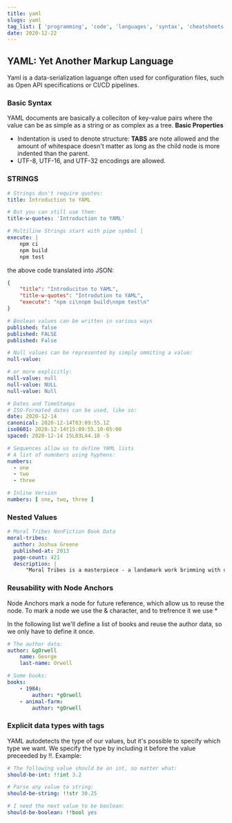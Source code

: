 ```yaml
---
title: yaml
slugs: yaml
tag_list: [ 'programming', 'code', 'languages', 'syntax', 'cheatsheets' ]
date: 2020-12-22
---
```


## YAML: Yet Another Markup Language

Yaml is a data-serialization laguange often used for configuration files, such as Open API specifications or CI/CD pipelines.

### Basic Syntax

YAML documents are basically a colleciton of key-value pairs where the value can be as simple as a string or as complex as a tree.
**Basic Properties**
  - Indentation is used to denote structure: **TABS** are note allowed and the amount of whitespace doesn't matter as long as the child node is more indented than the parent.
  - UTF-8, UTF-16, and UTF-32 encodings are allowed.

### STRINGS
```yaml
# Strings don't require quotes:
title: Introduction to YAML

# But you can still use them:
title-w-quotes: 'Introduction to YAML'

# Multiline Strings start with pipe symbol | 
execute: |
    npm ci
    npm build
    npm test
```

the above code translated into JSON:

```json
{
    "title": "Introduciton to YAML",
    "title-w-quotes": "Introdution to YAML",
    "execute": "npm ci\nnpm build\nnpm test\n"
}
```

```yaml
# Boolean values can be written in various ways
published: false
published: FALSE
published: False

# Null values can be represented by simply ommiting a value:
null-value: 

# or more explicitly:
null-value: null 
null-value: NULL
null-value: Null

# Dates and TimeStamps
# ISO-Formated dates can be used, like so:
date: 2020-12-14
canonical: 2020-12-14T03:09:55.1Z
iso8601: 2020-12-14t15:09:55.10-05:00
spaced: 2020-12-14 15L03L44.10 -5

# Sequences allow us to define YAML lists
# A list of numnbers using hyphens:
numbers:
  - one
  - two
  - three

# Inline Version
numbers: [ one, two, three ]
```

### Nested Values
```yaml
# Moral Tribes NonFiction Book Data
moral-tribes:
  author: Joshua Greene
  published-at: 2013
  page-count: 421
  description: | 
      "Moral Tribes is a masterpiece - a landamark work brimming with originality and insight that also happens to be wickedly fun to read. The only dissapointing thing about this book is that it ends" - Daniel Gilbert, professor of Psychology, Harvard University. 
```

### Reusability with Node Anchors

Node Anchors mark a node for future reference, which allow us to reuse the node. To mark a node we use the & character, and to trefrence it we use *

In the following list we'll define a list of books and reuse the author data, so we only have to define it once.
```yaml
# The author data:
author: &gOrwell 
    name: George
    last-name: Orwell

# Some books:
books: 
    - 1984:
        author: *gOrwell 
    - animal-farm:
        author: *gOrwell
```

### Explicit data types with tags
YAML autodetects the type of our values, but it's possible to specify which type we want. We specify the type by including it before the value preceeded by !!.
Example:
```yaml
# The following value should be an int, no matter what:
should-be-int: !!int 3.2

# Parse any value to string:
should-be-string: !!str 30.25

# I need the next value to be boolean:
should-be-boolean: !!bool yes
```
